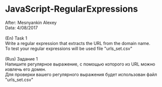 # JavaScript-RegularExpressions
After: Mesnyankin Alexey<br>
Data: 4/08/2017<br><br>
(En) Task 1<br>
Write a regular expression that extracts the URL from the domain name.<br>
To test your regular expressions will be used file "urls_set.csv"<br><br>
(Rus) Задание 1<br>
Напишите регулярное выражение, с помощью которого из URL можно извлечь его домен.<br> 
Для проверки вашего регулярного выражения будет использован файл "urls_set.csv"<br>
